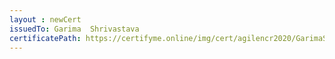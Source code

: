 ```yaml
--- 
layout : newCert 
issuedTo: Garima  Shrivastava 
certificatePath: https://certifyme.online/img/cert/agilencr2020/GarimaShrivastava_f41d6.png
--- 
```

